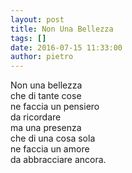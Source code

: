 ```yaml
---
layout: post
title: Non Una Bellezza
tags: []
date: 2016-07-15 11:33:00
author: pietro
---
```

Non una bellezza<br/>che di tante cose<br/>ne faccia un pensiero<br/>da ricordare<br/>ma una presenza<br/>che di una cosa sola<br/>ne faccia un amore<br/>da abbracciare ancora.
